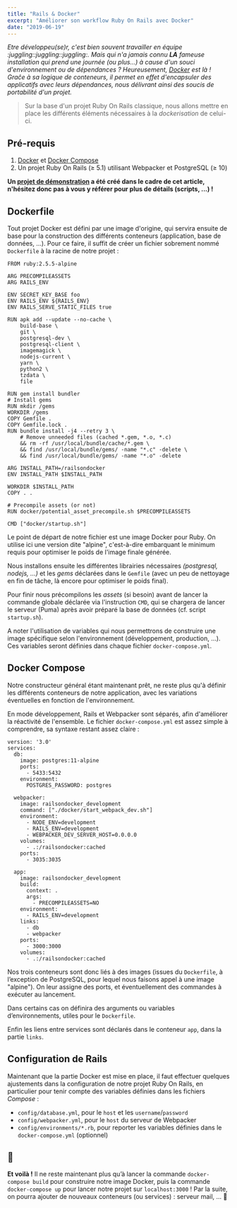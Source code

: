 ```yaml
---
title: "Rails & Docker"
excerpt: "Améliorer son workflow Ruby On Rails avec Docker"
date: "2019-06-19"
---
```


_Etre développeu(se)r, c'est bien souvent travailler en équipe :juggling::juggling::juggling:. Mais qui n'a jamais connu **LA** fameuse installation qui prend une journée (ou plus...) à cause d'un souci d'environnement ou de dépendances ? Heureusement, [Docker](https://www.docker.com/) est là ! Graĉe à sa logique de conteneurs, il permet en effet d'encapsuler des applicatifs avec leurs dépendances, nous délivrant ainsi des soucis de portabilité d'un projet._

> Sur la base d'un projet Ruby On Rails classique, nous allons mettre en place les différents éléments nécessaires à la _dockerisation_ de celui-ci.

## Pré-requis
1. [Docker](https://docs.docker.com/install/) et [Docker Compose](https://docs.docker.com/compose/)
2. Un projet Ruby On Rails (≥ 5.1) utilisant Webpacker et PostgreSQL (≥ 10)

__Un [projet de démonstration](https://gitlab.com/soykje/rails-on-docker) a été créé dans le cadre de cet article, n'hésitez donc pas à vous y référer pour plus de détails (scripts, ...) !__

## Dockerfile
Tout projet Docker est défini par une image d'origine, qui servira ensuite de base pour la construction des différents conteneurs (application, base de données, ...). Pour ce faire, il suffit de créer un fichier sobrement nommé `Dockerfile` à la racine de notre projet :

```docker
FROM ruby:2.5.5-alpine

ARG PRECOMPILEASSETS
ARG RAILS_ENV

ENV SECRET_KEY_BASE foo
ENV RAILS_ENV ${RAILS_ENV}
ENV RAILS_SERVE_STATIC_FILES true

RUN apk add --update --no-cache \
    build-base \
    git \
    postgresql-dev \
    postgresql-client \
    imagemagick \
    nodejs-current \
    yarn \
    python2 \
    tzdata \
    file

RUN gem install bundler
# Install gems
RUN mkdir /gems
WORKDIR /gems
COPY Gemfile .
COPY Gemfile.lock .
RUN bundle install -j4 --retry 3 \
    # Remove unneeded files (cached *.gem, *.o, *.c)
    && rm -rf /usr/local/bundle/cache/*.gem \
    && find /usr/local/bundle/gems/ -name "*.c" -delete \
    && find /usr/local/bundle/gems/ -name "*.o" -delete

ARG INSTALL_PATH=/railsondocker
ENV INSTALL_PATH $INSTALL_PATH

WORKDIR $INSTALL_PATH
COPY . .

# Precompile assets (or not)
RUN docker/potential_asset_precompile.sh $PRECOMPILEASSETS

CMD ["docker/startup.sh"]
```

Le point de départ de notre fichier est une image Docker pour Ruby. On utilise ici une version dite "alpine", c'est-à-dire embarquant le minimum requis pour optimiser le poids de l'image finale générée.

Nous installons ensuite les différentes librairies nécessaires _(postgresql, nodejs, ...)_ et les _gems_ déclarées dans le `Gemfile` (avec un peu de nettoyage en fin de tâche, là encore pour optimiser le poids final).

Pour finir nous précompilons les _assets_ (si besoin) avant de lancer la commande globale déclarée via l'instruction `CMD`, qui se chargera de lancer le serveur (Puma) après avoir préparé la base de données (cf. script `startup.sh`).

A noter l'utilisation de variables qui nous permettrons de construire une image spécifique selon l'environnement (développement, production, ...). Ces variables seront définies dans chaque fichier `docker-compose.yml`.

## Docker Compose
Notre constructeur général étant maintenant prêt, ne reste plus qu'à définir les différents conteneurs de notre application, avec les variations éventuelles en fonction de l'environnement.

En mode développement, Rails et Webpacker sont séparés, afin d'améliorer la réactivité de l'ensemble. Le fichier `docker-compose.yml` est assez simple à comprendre, sa syntaxe restant assez claire :

```docker
version: '3.0'
services:
  db:
    image: postgres:11-alpine
    ports:
      - 5433:5432
    environment:
      POSTGRES_PASSWORD: postgres

  webpacker:
    image: railsondocker_development
    command: ["./docker/start_webpack_dev.sh"]
    environment:
      - NODE_ENV=development
      - RAILS_ENV=development
      - WEBPACKER_DEV_SERVER_HOST=0.0.0.0
    volumes:
      - .:/railsondocker:cached
    ports:
      - 3035:3035

  app:
    image: railsondocker_development
    build:
      context: .
      args:
        - PRECOMPILEASSETS=NO
    environment:
      - RAILS_ENV=development
    links:
      - db
      - webpacker
    ports:
      - 3000:3000
    volumes:
      - .:/railsondocker:cached
```

Nos trois conteneurs sont donc liés à des images (issues du `Dockerfile`, à l’exception de PostgreSQL, pour lequel nous faisons appel à une image "alpine"). On leur assigne des ports, et éventuellement des commandes à exécuter au lancement.

Dans certains cas on définira des arguments ou variables d’environnements, utiles pour le `Dockerfile`.

Enfin les liens entre services sont déclarés dans le conteneur `app`, dans la partie `links`.

## Configuration de Rails
Maintenant que la partie Docker est mise en place, il faut effectuer quelques ajustements dans la configuration de notre projet Ruby On Rails, en particulier pour tenir compte des variables définies dans les fichiers _Compose_ :

- `config/database.yml`, pour le `host` et les `username`/`password`
- `config/webpacker.yml`, pour le `host` du serveur de Webpacker
- `config/environments/*.rb`, pour reporter les variables définies dans le `docker-compose.yml` (optionnel)

## :tada:
**Et voilà !** Il ne reste maintenant plus qu’à lancer la commande `docker-compose build` pour construire notre image Docker, puis la commande `docker-compose up` pour lancer notre projet sur `localhost:3000` ! Par la suite, on pourra ajouter de nouveaux conteneurs (ou services) : serveur mail, ... :slightly_smiling_face:

